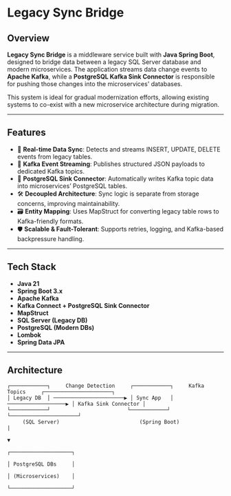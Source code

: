 # Legacy Sync Bridge

## Overview

**Legacy Sync Bridge** is a middleware service built with **Java Spring Boot**, designed to bridge data between a legacy SQL Server database and modern microservices. The application streams data change events to **Apache Kafka**, while a **PostgreSQL Kafka Sink Connector** is responsible for pushing those changes into the microservices' databases.

This system is ideal for gradual modernization efforts, allowing existing systems to co-exist with a new microservice architecture during migration.

---

## Features

- 📡 **Real-time Data Sync**: Detects and streams INSERT, UPDATE, DELETE events from legacy tables.
- 🔁 **Kafka Event Streaming**: Publishes structured JSON payloads to dedicated Kafka topics.
- 🧩 **PostgreSQL Sink Connector**: Automatically writes Kafka topic data into microservices’ PostgreSQL tables.
- 🛠 **Decoupled Architecture**: Sync logic is separate from storage concerns, improving maintainability.
- 🗃️ **Entity Mapping**: Uses MapStruct for converting legacy table rows to Kafka-friendly formats.
- 🛡️ **Scalable & Fault-Tolerant**: Supports retries, logging, and Kafka-based backpressure handling.

---

## Tech Stack

- **Java 21**
- **Spring Boot 3.x**
- **Apache Kafka**
- **Kafka Connect + PostgreSQL Sink Connector**
- **MapStruct**
- **SQL Server (Legacy DB)**
- **PostgreSQL (Modern DBs)**
- **Lombok**
- **Spring Data JPA**

---

## Architecture

```text
┌────────────┐     Change Detection     ┌────────────┐     Kafka Topics     ┌──────────────────────┐
│ Legacy DB  │ ───────────────────────▶ │ Sync App   │ ───────────────────▶ │ Kafka Sink Connector │
└────────────┘                         └────────────┘                       └──────────────────────┘
     (SQL Server)                          (Spring Boot)                         |
                                                                                 ▼
                                                                       ┌────────────────────┐
                                                                       │ PostgreSQL DBs     │
                                                                       │ (Microservices)    │
                                                                       └────────────────────┘

